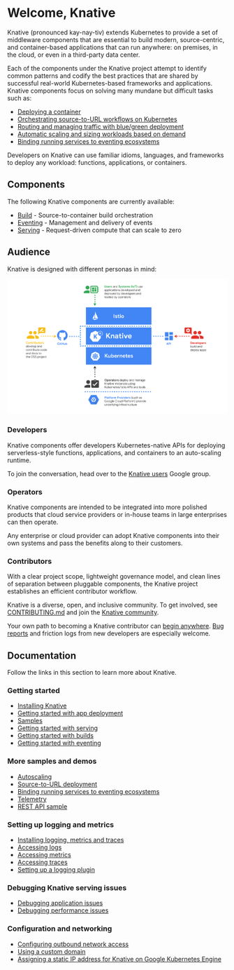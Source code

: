 # Welcome, Knative

Knative (pronounced kay-nay-tiv) extends Kubernetes to provide a set of middleware 
components that are essential to build modern, source-centric, and container-based 
applications that can run anywhere: on premises, in the cloud, or even in a third-party 
data center. 

Each of the components under the Knative project attempt to identify common patterns and 
codify the best practices that are shared by successful real-world Kubernetes-based frameworks and 
applications. Knative components focus on solving many mundane but difficult tasks such as:

* [Deploying a container](./install/getting-started-knative-app.md)
* [Orchestrating source-to-URL workflows on Kubernetes](./serving/samples/source-to-url-go/)
* [Routing and managing traffic with blue/green deployment](./serving/samples/blue-green-deployment.md)
* [Automatic scaling and sizing workloads based on demand](./serving/samples/autoscale-go)
* [Binding running services to eventing ecosystems](./eventing/samples/event-flow/README.md)

Developers on Knative can use familiar idioms, languages, and frameworks to deploy any workload: 
functions, applications, or containers.

## Components

The following Knative components are currently available:

* [Build](https://github.com/knative/build) - Source-to-container build orchestration
* [Eventing](https://github.com/knative/eventing) - Management and delivery of events
* [Serving](https://github.com/knative/serving) - Request-driven compute that can scale to zero

## Audience

Knative is designed with different personas in mind:

![Diagram that displays different Audiences for Knative](./images/knative-audience.png)

### Developers

Knative components offer developers Kubernetes-native APIs for deploying
serverless-style functions, applications, and containers to an auto-scaling
runtime.

To join the conversation, head over to the
[Knative users](https://groups.google.com/d/forum/knative-users) Google group.

### Operators

Knative components are intended to be integrated into more polished
products that cloud service providers or in-house teams in large
enterprises can then operate.

Any enterprise or cloud provider can adopt Knative components into
their own systems and pass the benefits along to their customers.

### Contributors

With a clear project scope, lightweight governance model, and clean
lines of separation between pluggable components, the Knative project
establishes an efficient contributor workflow.

Knative is a diverse, open, and inclusive community. To get involved, see
[CONTRIBUTING.md](./community/CONTRIBUTING.md)
and join the [Knative community](./community/README.md).

Your own path to becoming a Knative contributor can
[begin anywhere](https://github.com/knative/serving/issues?q=is%3Aopen+is%3Aissue+label%3A%22good+first+issue%22).
[Bug reports](https://github.com/knative/serving/issues/new) and
friction logs from new developers are especially welcome.

## Documentation

Follow the links in this section to learn more about Knative.

### Getting started

* [Installing Knative](./install/README.md)
* [Getting started with app deployment](./install/getting-started-knative-app.md)
* [Samples](./serving/samples/)
* [Getting started with serving](./serving)
* [Getting started with builds](./build)
* [Getting started with eventing](./eventing)

### More samples and demos

* [Autoscaling](./serving/samples/autoscale-go/README.md)
* [Source-to-URL deployment](./serving/samples/source-to-url-go/README.md)
* [Binding running services to eventing ecosystems](./eventing/samples/event-flow/README.md)
* [Telemetry](./serving/samples/telemetry-go/README.md)
* [REST API sample](./serving/samples/rest-api-go/README.md)

### Setting up logging and metrics 

* [Installing logging, metrics and traces](./serving/installing-logging-metrics-traces.md)
* [Accessing logs](./serving/accessing-logs.md)
* [Accessing metrics](./serving/accessing-metrics.md)
* [Accessing traces](./serving/accessing-traces.md)
* [Setting up a logging plugin](./serving/setting-up-a-logging-plugin.md)

### Debugging Knative serving issues 

* [Debugging application issues](./serving/debugging-application-issues.md)
* [Debugging performance issues](./serving/debugging-performance-issues.md)

### Configuration and networking

* [Configuring outbound network access](./serving/outbound-network-access.md)
* [Using a custom domain](./serving/using-a-custom-domain.md)
* [Assigning a static IP address for Knative on Google Kubernetes Engine](./serving/gke-assigning-static-ip-address.md)
